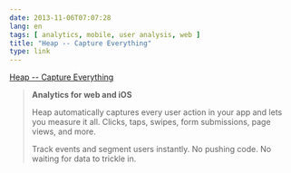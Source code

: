 ```yaml
---
date: 2013-11-06T07:07:28
lang: en
tags: [ analytics, mobile, user analysis, web ]
title: "Heap -- Capture Everything"
type: link
---
```


[Heap -- Capture Everything](https://heapanalytics.com/)

> **Analytics for web and iOS**
>
> Heap automatically captures every user action in your app and lets you
> measure it all. Clicks, taps, swipes, form submissions, page views,
> and more.
>
> Track events and segment users instantly. No pushing code. No waiting
> for data to trickle in.

